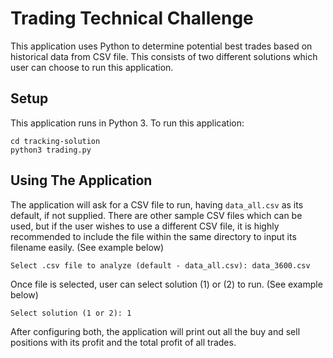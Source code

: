 # Trading Technical Challenge
This application uses Python to determine potential best trades based on historical data from CSV file. This consists of two different solutions which user can choose to run this application.

## Setup
This application runs in Python 3.
To run this application:
```
cd tracking-solution
python3 trading.py
```

## Using The Application
The application will ask for a CSV file to run, having `data_all.csv` as its default, if not supplied. There are other sample CSV files which can be used, but if the user wishes to use a different CSV file, it is highly recommended to include the file within the same directory to input its filename easily. (See example below)
```
Select .csv file to analyze (default - data_all.csv): data_3600.csv
```
Once file is selected, user can select solution (1) or (2) to run. (See example below)
```
Select solution (1 or 2): 1
```
After configuring both, the application will print out all the buy and sell positions with its profit and the total profit of all trades.
